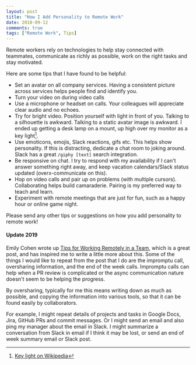 ```yaml
---
layout: post
title: "How I Add Personality to Remote Work"
date: 2018-09-12
comments: true
tags: ["Remote Work", Tips]
---
```


Remote workers rely on technologies to help stay connected with teammates, communicate as richly as possible, work on the right tasks and stay motivated.

Here are some tips that I have found to be helpful:

  - Set an avatar on all company services. Having a consistent picture across services helps people find and identify you.
  - Turn your video on during video calls
  - Use a microphone or headset on calls. Your colleagues will appreciate clear audio and no echoes.
  - Try for bright video. Position yourself with light in front of you. Talking to a silhouette is awkward. Talking to a static avatar image is awkward. I ended up getting a desk lamp on a mount, up high over my monitor as a key light[^1].
  - Use emoticons, emojis, Slack reactions, gifs etc. This helps show personality. If this is distracting, dedicate a chat room to joking around. Slack has a great `/giphy [text]` search integration.
  - Be responsive on chat. I try to respond with my availability if I can't answer something right away, and keep vacation calendars/Slack status updated (overx-communicate on this).
  - Hop on video calls and pair up on problems (with multiple cursors). Collaborating helps build camaraderie. Pairing is my preferred way to teach and learn.
  - Experiment with remote meetings that are just for fun, such as a happy hour or online game night.

Please send any other tips or suggestions on how you add personality to remote work!

#### Update 2019

Emily Cohen wrote up [Tips for Working Remotely in a Team](https://www.ombulabs.com/blog/agile/remote/working-remotely-team.html), which is a great post, and has inspired me to write a little more about this. Some of the things I would like to repeat from the post that I do are the impromptu call, oversharing information, and the end of the week calls. Impromptu calls can help when a PR review is complicated or the async communication nature doesn't seem to be helping the progress.

By oversharing, typically for me this means writing down as much as possible, and copying the information into various tools, so that it can be found easily by collaborators.

For example, I might repeat details of projects and tasks in Google Docs, Jira, GitHub PRs and commit messages. Or I might send an email and also ping my manager about the email in Slack. I might summarize a conversation from Slack in email if I think it may be lost, or send an end of week summary email or Slack post.

[^1]: [Key light on Wikipedia](https://en.wikipedia.org/wiki/Key_light)
